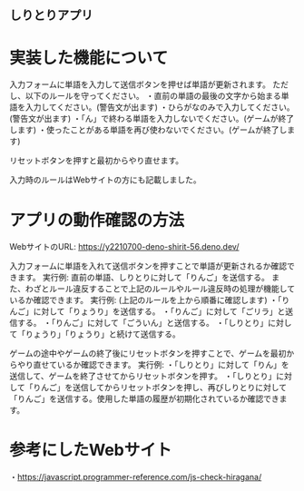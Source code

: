 ## しりとりアプリ

# 実装した機能について
入力フォームに単語を入力して送信ボタンを押せば単語が更新されます。
ただし、以下のルールを守ってください。
・直前の単語の最後の文字から始まる単語を入力してください。(警告文が出ます)
・ひらがなのみで入力してください。(警告文が出ます)
・「ん」で終わる単語を入力しないでください。(ゲームが終了します)
・使ったことがある単語を再び使わないでください。(ゲームが終了します)

リセットボタンを押すと最初からやり直せます。

入力時のルールはWebサイトの方にも記載しました。

# アプリの動作確認の方法
WebサイトのURL: https://y2210700-deno-shirit-56.deno.dev/

入力フォームに単語を入れて送信ボタンを押すことで単語が更新されるか確認できます。
実行例: 直前の単語、しりとりに対して「りんご」を送信する。
また、わざとルール違反することで上記のルールやルール違反時の処理が機能しているか確認できます。
実行例: (上記のルールを上から順番に確認します)
・「りんご」に対して「りょうり」を送信する。
・「りんご」に対して「ごリラ」と送信する。
・「りんご」に対して「ごういん」と送信する。
・「しりとり」に対して「りょうり」「りょうり」と続けて送信する。

ゲームの途中やゲームの終了後にリセットボタンを押すことで、ゲームを最初からやり直せているか確認できます。
実行例:
・「しりとり」に対して「りん」を送信して、ゲームを終了させてからリセットボタンを押す。
・「しりとり」に対して「りんご」を送信してからリセットボタンを押し、再びしりとりに対して「りんご」を送信する。使用した単語の履歴が初期化されているか確認できます。

# 参考にしたWebサイト
・https://javascript.programmer-reference.com/js-check-hiragana/